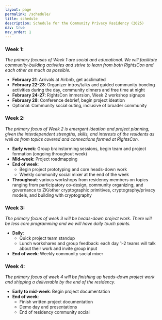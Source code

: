 ```yaml
---
layout: page
permalink: /schedule/
title: schedule
description: Schedule for the Community Privacy Residency (2025)
nav: true
nav_order: 1
---
```



### Week 1:

*The primary focuses of Week 1 are social and educational. We will facilitate community-building activities and strive to learn from both RightsCon and each other as much as possible.*

- **February 21**: Arrivals at Airbnb, get acclimated
- **February 22-23**: Organizer intros/talks and guided community bonding activities during the day, community dinners and free time at night
- **February 24-27**: RightsCon immersion, Week 2 workshop signups
- **February 28**: Conference debrief, begin project ideation
- Optional: Community social outing, inclusive of broader community

### Week 2:

*The primary focus of Week 2 is emergent ideation and project planning, given the interdependent strengths, skills, and interests of the residents as well as from topics covered and connections formed at RightsCon.*

- **Early week**: Group brainstorming sessions, begin team and project formation (ongoing throughout week)
- **Mid-week**: Project roadmapping
- **End of week**:
    - Begin project prototyping and core heads-down work
    - Weekly community social mixer at the end of the week
- **Throughout**: various workshops from residency members on topics ranging from participatory co-design, community organizing, and governance to ZK/other cryptographic primitives, cryptography/privacy models, and building with cryptography

### Week 3:

*The primary focus of week 3 will be heads-down project work. There will be less core programming and we will have daily touch points.*

- **Daily**:
    - Quick project team standup
    - Lunch workshares and group feedback: each day 1-2 teams will talk about their work and invite group input
- **End of week**: Weekly community social mixer

### Week 4:

*The primary focus of week 4 will be finishing up heads-down project work and shipping a deliverable by the end of the residency.*

- **Early to mid-week**: Begin project documentation
- **End of week**:
    - Finish written project documentation
    - Demo day and presentations
    - End of residency community social